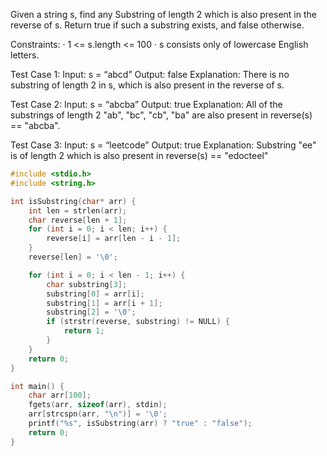 Given a string s, find any Substring of length 2 which is also present in the reverse of s. Return true if such a substring exists, and false otherwise. 

Constraints: · 1 <= s.length <= 100 · s consists only of lowercase English letters. 

Test Case 1: 
Input: s = “abcd” 
Output: false
Explanation: There is no substring of length 2 in s, which is also present in the reverse of s. 

Test Case 2: 
Input: s = “abcba” 
Output: true 
Explanation: All of the substrings of length 2 "ab", "bc", "cb", "ba" are also present in reverse(s) == "abcba". 

Test Case 3: 
Input: s = “leetcode”
Output: true 
Explanation: Substring "ee" is of length 2 which is also present in reverse(s) == "edocteel"


```c
#include <stdio.h>
#include <string.h>

int isSubstring(char* arr) {
    int len = strlen(arr);
    char reverse[len + 1];
    for (int i = 0; i < len; i++) {
        reverse[i] = arr[len - i - 1];
    }
    reverse[len] = '\0';

    for (int i = 0; i < len - 1; i++) {
        char substring[3];
        substring[0] = arr[i];
        substring[1] = arr[i + 1];
        substring[2] = '\0';
        if (strstr(reverse, substring) != NULL) {
            return 1;
        }
    }
    return 0;
}

int main() {
    char arr[100];
    fgets(arr, sizeof(arr), stdin);
    arr[strcspn(arr, "\n")] = '\0';
    printf("%s", isSubstring(arr) ? "true" : "false");
    return 0;
}
```
